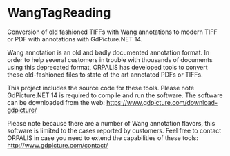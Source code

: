 # WangTagReading
Conversion of old fashioned TIFFs with Wang annotations to modern TIFF or PDF with annotations with GdPicture.NET 14.

Wang annotation is an old and badly documented annotation format. In order to help several customers in trouble with thousands of documents using this deprecated format, ORPALIS has developed tools to convert these old-fashioned files to state of the art annotated PDFs or TIFFs.

This project includes the source code for these tools. Please note GdPicture.NET 14 is required to compile and run the software. The software can be downloaded from the web: https://www.gdpicture.com/download-gdpicture/

Please note because there are a number of Wang annotation flavors, this software is limited to the cases reported by customers. Feel free to contact ORPALIS in case you need to extend the capabilities of these tools: http://www.gdpicture.com/contact/


